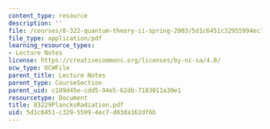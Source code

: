 ```yaml
---
content_type: resource
description: ''
file: /courses/8-322-quantum-theory-ii-spring-2003/5d1c6451c32955994ec7d03da162df6b_83229PlancksRadiation.pdf
file_type: application/pdf
learning_resource_types:
- Lecture Notes
license: https://creativecommons.org/licenses/by-nc-sa/4.0/
ocw_type: OCWFile
parent_title: Lecture Notes
parent_type: CourseSection
parent_uid: c189d45e-cdd5-94e5-62db-7183011a30e1
resourcetype: Document
title: 83229PlancksRadiation.pdf
uid: 5d1c6451-c329-5599-4ec7-d03da162df6b
---
```

